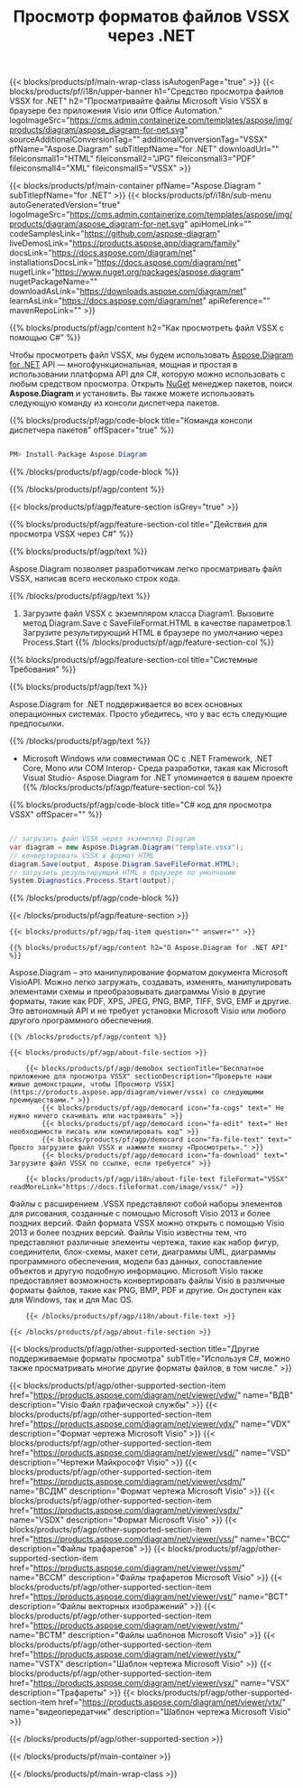 ﻿---
title: Просмотр форматов файлов VSSX через .NET 
weight: 1980
url: /ru/net/viewer/vssx/ 
description: Исходный код C# для загрузки, обработки и отображения документов VSSX в .NET Framework, .NET Core, Mono или COM Interop.
---
{{< blocks/products/pf/main-wrap-class isAutogenPage="true" >}}
{{< blocks/products/pf/i18n/upper-banner h1="Средство просмотра файлов VSSX for .NET" h2="Просматривайте файлы Microsoft Visio VSSX в браузере без приложения Visio или Office Automation." logoImageSrc="https://cms.admin.containerize.com/templates/aspose/img/products/diagram/aspose_diagram-for-net.svg" sourceAdditionalConversionTag="" additionalConversionTag="VSSX" pfName="Aspose.Diagram" subTitlepfName="for .NET" downloadUrl="" fileiconsmall1="HTML" fileiconsmall2="JPG" fileiconsmall3="PDF" fileiconsmall4="XML" fileiconsmall5="VSSX" >}}

{{< blocks/products/pf/main-container pfName="Aspose.Diagram " subTitlepfName="for .NET" >}}
{{< blocks/products/pf/i18n/sub-menu autoGeneratedVersion="true" logoImageSrc="https://cms.admin.containerize.com/templates/aspose/img/products/diagram/aspose_diagram-for-net.svg" apiHomeLink="" codeSamplesLink="https://github.com/aspose-diagram" liveDemosLink="https://products.aspose.app/diagram/family" docsLink="https://docs.aspose.com/diagram/net" installationsDocsLink="https://docs.aspose.com/diagram/net" nugetLink="https://www.nuget.org/packages/aspose.diagram" nugetPackageName="" downloadAsLink="https://downloads.aspose.com/diagram/net" learnAsLink="https://docs.aspose.com/diagram/net" apiReference="" mavenRepoLink="" >}}

{{% blocks/products/pf/agp/content h2="Как просмотреть файл VSSX с помощью C#" %}}

 Чтобы просмотреть файл VSSX, мы будем использовать
 [Aspose.Diagram for .NET](https://products.aspose.com/diagram/net) 
 API — многофункциональная, мощная и простая в использовании платформа API для C#, которую можно использовать с любым средством просмотра. Открыть
 [NuGet](https://www.nuget.org/packages/aspose.diagram) 
 менеджер пакетов, поиск
 **Aspose.Diagram** 
 и установить. Вы также можете использовать следующую команду из консоли диспетчера пакетов.

{{% blocks/products/pf/agp/code-block title="Команда консоли диспетчера пакетов" offSpacer="true" %}}

```cs

PM> Install-Package Aspose.Diagram


```

{{% /blocks/products/pf/agp/code-block %}}

{{% /blocks/products/pf/agp/content %}}

{{< blocks/products/pf/agp/feature-section isGrey="true" >}}

{{% blocks/products/pf/agp/feature-section-col title="Действия для просмотра VSSX через C#" %}}

{{% blocks/products/pf/agp/text %}}

 Aspose.Diagram позволяет разработчикам легко просматривать файл VSSX, написав всего несколько строк кода.

{{% /blocks/products/pf/agp/text %}}

1. Загрузите файл VSSX с экземпляром класса Diagram1. Вызовите метод Diagram.Save с SaveFileFormat.HTML в качестве параметров.1. Загрузите результирующий HTML в браузере по умолчанию через Process.Start
{{% /blocks/products/pf/agp/feature-section-col %}}

{{% blocks/products/pf/agp/feature-section-col title="Системные Требования" %}}

{{% blocks/products/pf/agp/text %}}

 Aspose.Diagram for .NET поддерживается во всех основных операционных системах. Просто убедитесь, что у вас есть следующие предпосылки.

{{% /blocks/products/pf/agp/text %}}

- Microsoft Windows или совместимая ОС с .NET Framework, .NET Core, Mono или COM Interop- Среда разработки, такая как Microsoft Visual Studio- Aspose.Diagram for .NET упоминается в вашем проекте
{{% /blocks/products/pf/agp/feature-section-col %}}

{{% blocks/products/pf/agp/code-block title="C# код для просмотра VSSX" offSpacer="" %}}

```cs

// загрузить файл VSSX через экземпляр Diagram
var diagram = new Aspose.Diagram.Diagram("template.vssx");
// конвертировать VSSX в формат HTML
diagram.Save(output, Aspose.Diagram.SaveFileFormat.HTML);
// загрузить результирующий HTML в браузере по умолчанию
System.Diagnostics.Process.Start(output);


```

{{% /blocks/products/pf/agp/code-block %}}

{{< /blocks/products/pf/agp/feature-section >}}

    {{< blocks/products/pf/agp/faq-item question="" answer="" >}}
 

<!-- aboutfile Starts -->

    {{% blocks/products/pf/agp/content h2="О Aspose.Diagram for .NET API" %}}

 Aspose.Diagram – это манипулирование форматом документа Microsoft VisioAPI. Можно легко загружать, создавать, изменять, манипулировать элементами схемы и преобразовывать диаграммы Visio в другие форматы, такие как PDF, XPS, JPEG, PNG, BMP, TIFF, SVG, EMF и другие. Это автономный API и не требует установки Microsoft Visio или любого другого программного обеспечения.  



    {{% /blocks/products/pf/agp/content %}}

    {{< blocks/products/pf/agp/about-file-section >}}

        {{< blocks/products/pf/agp/demobox sectionTitle="Бесплатное приложение для просмотра VSSX" sectionDescription="Проверьте наши живые демонстрации, чтобы [Просмотр VSSX](https://products.aspose.app/diagram/viewer/vssx) со следующими преимуществами." >}}
            {{< blocks/products/pf/agp/democard icon="fa-cogs" text=" Не нужно ничего скачивать или настраивать" >}}
            {{< blocks/products/pf/agp/democard icon="fa-edit" text=" Нет необходимости писать или компилировать код" >}}
            {{< blocks/products/pf/agp/democard icon="fa-file-text" text=" Просто загрузите файл VSSX и нажмите кнопку «Просмотреть»." >}}
            {{< blocks/products/pf/agp/democard icon="fa-download" text=" Загрузите файл VSSX по ссылке, если требуется" >}}

        {{< blocks/products/pf/agp/i18n/about-file-text fileFormat="VSSX" readMoreLink="https://docs.fileformat.com/image/vssx/" >}}
Файлы с расширением .VSSX представляют собой наборы элементов для рисования, созданные с помощью Microsoft Visio 2013 и более поздних версий. Файл формата VSSX можно открыть с помощью Visio 2013 и более поздних версий. Файлы Visio известны тем, что представляют различные элементы чертежа, такие как набор фигур, соединители, блок-схемы, макет сети, диаграммы UML, диаграммы программного обеспечения, модели баз данных, сопоставление объектов и другую подобную информацию. Microsoft Visio также предоставляет возможность конвертировать файлы Visio в различные форматы файлов, такие как PNG, BMP, PDF и другие. Он доступен как для Windows, так и для Mac OS.

        {{< /blocks/products/pf/agp/i18n/about-file-text >}}

    {{< /blocks/products/pf/agp/about-file-section >}}

<!-- aboutfile Ends -->

{{< blocks/products/pf/agp/other-supported-section title="Другие поддерживаемые форматы просмотра" subTitle="Используя C#, можно также просматривать многие другие форматы файлов, в том числе." >}}

{{< blocks/products/pf/agp/other-supported-section-item href="https://products.aspose.com/diagram/net/viewer/vdw/" name="ВДВ" description="Visio Файл графической службы" >}}
{{< blocks/products/pf/agp/other-supported-section-item href="https://products.aspose.com/diagram/net/viewer/vdx/" name="VDX" description="Формат чертежа Microsoft Visio" >}}
{{< blocks/products/pf/agp/other-supported-section-item href="https://products.aspose.com/diagram/net/viewer/vsd/" name="VSD" description="Чертежи Майкрософт Visio" >}}
{{< blocks/products/pf/agp/other-supported-section-item href="https://products.aspose.com/diagram/net/viewer/vsdm/" name="ВСДМ" description="Формат чертежа Microsoft Visio" >}}
{{< blocks/products/pf/agp/other-supported-section-item href="https://products.aspose.com/diagram/net/viewer/vsdx/" name="VSDX" description="Формат Microsoft Visio" >}}
{{< blocks/products/pf/agp/other-supported-section-item href="https://products.aspose.com/diagram/net/viewer/vss/" name="ВСС" description="Файлы трафаретов" >}}
{{< blocks/products/pf/agp/other-supported-section-item href="https://products.aspose.com/diagram/net/viewer/vssm/" name="ВССМ" description="Файлы трафаретов Microsoft Visio" >}}
{{< blocks/products/pf/agp/other-supported-section-item href="https://products.aspose.com/diagram/net/viewer/vst/" name="ВСТ" description="Файлы векторных изображений" >}}
{{< blocks/products/pf/agp/other-supported-section-item href="https://products.aspose.com/diagram/net/viewer/vstm/" name="ВСТМ" description="Файлы шаблонов Microsoft Visio" >}}
{{< blocks/products/pf/agp/other-supported-section-item href="https://products.aspose.com/diagram/net/viewer/vstx/" name="VSTX" description="Шаблон чертежа Microsoft Visio" >}}
{{< blocks/products/pf/agp/other-supported-section-item href="https://products.aspose.com/diagram/net/viewer/vsx/" name="VSX" description="Трафареты" >}}
{{< blocks/products/pf/agp/other-supported-section-item href="https://products.aspose.com/diagram/net/viewer/vtx/" name="видеопередатчик" description="Шаблон чертежа Microsoft Visio" >}}

{{< /blocks/products/pf/agp/other-supported-section >}}

{{< /blocks/products/pf/main-container >}}
    
{{< /blocks/products/pf/main-wrap-class >}}